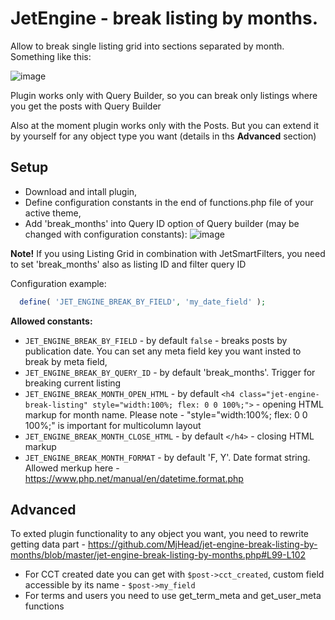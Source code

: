 # JetEngine - break listing by months.

Allow to break single listing grid into sections separated by month. Something like this:

![image](https://user-images.githubusercontent.com/4987981/172800275-70fae83f-b9c4-44cf-8f79-92ec4231f4a1.png)

Plugin works only with Query Builder, so you can break only listings where you get the posts with Query Builder

Also at the moment plugin works only with the Posts. But you can extend it by yourself for any object type you want (details in ths **Advanced** section)

## Setup
- Download and intall plugin,
- Define configuration constants in the end of functions.php file of your active theme,
- Add 'break_months' into Query ID option of Query builder (may be changed with configuration constants):
![image](https://user-images.githubusercontent.com/4987981/172801648-d3b6d752-4140-493e-ab88-d91833064f1b.png)

**Note!** If you using Listing Grid in combination with JetSmartFilters, you need to set 'break_months' also as listing ID and filter query ID

Configuration example:

``` php
  define( 'JET_ENGINE_BREAK_BY_FIELD', 'my_date_field' );
```

**Allowed constants:**

- `JET_ENGINE_BREAK_BY_FIELD` - by default `false` - breaks posts by publication date. You can set any meta field key you want insted to break by meta field,
- `JET_ENGINE_BREAK_BY_QUERY_ID` - by default 'break_months'. Trigger for breaking current listing
- `JET_ENGINE_BREAK_MONTH_OPEN_HTML` - by default `<h4 class="jet-engine-break-listing" style="width:100%; flex: 0 0 100%;">` - opening HTML markup for month name. Please note - "style="width:100%; flex: 0 0 100%;" is important for multicolumn layout
- `JET_ENGINE_BREAK_MONTH_CLOSE_HTML` - by default `</h4>` - closing HTML markup
- `JET_ENGINE_BREAK_MONTH_FORMAT` - by default 'F, Y'. Date format string. Allowed merkup here - https://www.php.net/manual/en/datetime.format.php

## Advanced

To exted plugin functionality to any object you want, you need to rewrite getting data part - https://github.com/MjHead/jet-engine-break-listing-by-months/blob/master/jet-engine-break-listing-by-months.php#L99-L102

- For CCT created date you can get with `$post->cct_created`, custom field accessible by its name - `$post->my_field`
- For terms and users you need to use get_term_meta and get_user_meta functions
